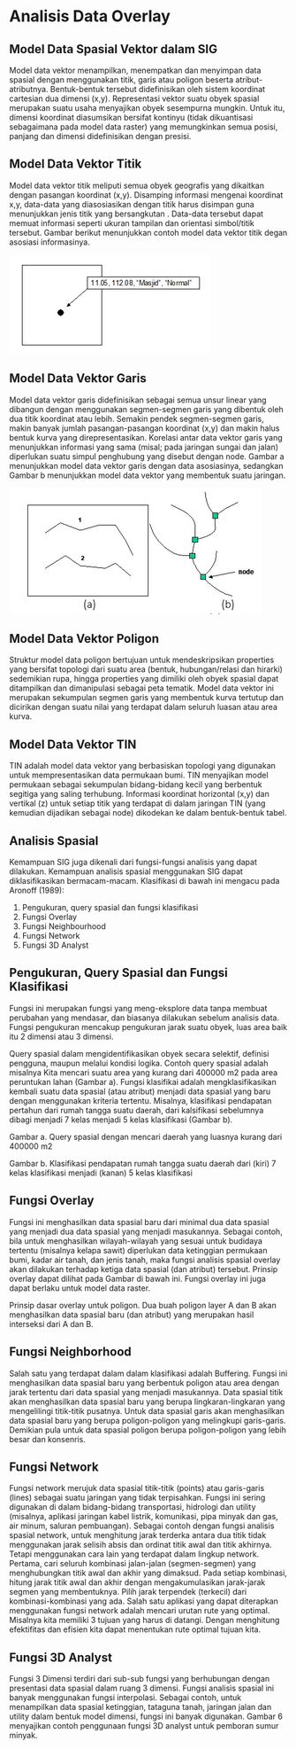 # Analisis Data Overlay

## Model Data Spasial Vektor dalam SIG

Model data vektor menampilkan, menempatkan dan menyimpan data spasial dengan menggunakan titik, garis atau poligon beserta atribut-atributnya. Bentuk-bentuk tersebut didefinisikan oleh sistem koordinat cartesian dua dimensi \(x,y\). Representasi vektor suatu obyek spasial merupakan suatu usaha menyajikan obyek sesempurna mungkin. Untuk itu, dimensi koordinat diasumsikan bersifat kontinyu \(tidak dikuantisasi sebagaimana pada model data raster\) yang memungkinkan semua posisi, panjang dan dimensi didefinisikan dengan presisi.

## Model Data Vektor Titik

Model data vektor titik meliputi semua obyek geografis yang dikaitkan dengan pasangan koordinat \(x,y\). Disamping informasi mengenai koordinat x,y, data-data yang diasosiasikan dengan titik harus disimpan guna menunjukkan jenis titik yang bersangkutan . Data-data tersebut dapat memuat informasi seperti ukuran tampilan dan orientasi simbol/titik tersebut. Gambar berikut menunjukkan contoh model data vektor titik degan asosiasi informasinya.

![](../.gitbook/assets/data-vektor.jpg)

## Model Data Vektor Garis

Model data vektor garis didefinisikan sebagai semua unsur linear yang dibangun dengan menggunakan segmen-segmen garis yang dibentuk oleh dua titik koordinat atau lebih. Semakin pendek segmen-segmen garis, makin banyak jumlah pasangan-pasangan koordinat \(x,y\) dan makin halus bentuk kurva yang direpresentasikan. Korelasi antar data vektor garis yang menunjukkan informasi yang sama \(misal; pada jaringan sungai dan jalan\) diperlukan suatu simpul penghubung yang disebut dengan node. Gambar a menunjukkan model data vektor garis dengan data asosiasinya, sedangkan Gambar b menunjukkan model data vektor yang membentuk suatu jaringan.

![Model data vektor garis dengan data asosiasinya \(a\), model data vektor yang membentuk suatu jaringan \(b\)](../.gitbook/assets/model-data-vektor-garis.jpg)

## Model Data Vektor Poligon

Struktur model data poligon bertujuan untuk mendeskripsikan properties yang bersifat topologi dari suatu area \(bentuk, hubungan/relasi dan hirarki\) sedemikian rupa, hingga properties yang dimiliki oleh obyek spasial dapat ditampilkan dan dimanipulasi sebagai peta tematik. Model data vektor ini merupakan sekumpulan segmen garis yang membentuk kurva tertutup dan dicirikan dengan suatu nilai yang terdapat dalam seluruh luasan atau area kurva.

## Model Data Vektor TIN

TIN adalah model data vektor yang berbasiskan topologi yang digunakan untuk mempresentasikan data permukaan bumi. TIN menyajikan model permukaan sebagai sekumpulan bidang-bidang kecil yang berbentuk segitiga yang saling terhubung. Informasi koordinat horizontal \(x,y\) dan vertikal \(z\) untuk setiap titik yang terdapat di dalam jaringan TIN \(yang kemudian dijadikan sebagai node\) dikodekan ke dalam bentuk-bentuk tabel.

## Analisis Spasial

Kemampuan SIG juga dikenali dari fungsi-fungsi analisis yang dapat dilakukan. Kemampuan analisis spasial menggunakan SIG dapat diklasifikasikan bermacam-macam. Klasifikasi di bawah ini mengacu pada Aronoff \(1989\):

1. Pengukuran, query spasial dan fungsi klasifikasi 
2. Fungsi Overlay 
3. Fungsi Neighbourhood 
4. Fungsi Network
5. Fungsi 3D Analyst

## Pengukuran, Query Spasial dan Fungsi Klasifikasi

Fungsi ini merupakan fungsi yang meng-eksplore data tanpa membuat perubahan yang mendasar, dan biasanya dilakukan sebelum analisis data. Fungsi pengukuran mencakup pengukuran jarak suatu obyek, luas area baik itu 2 dimensi atau 3 dimensi.

  
Query spasial dalam mengidentifikasikan obyek secara selektif, definisi pengguna, maupun melalui kondisi logika. Contoh query spasial adalah misalnya Kita mencari suatu area yang kurang dari 400000 m2 pada area peruntukan lahan \(Gambar a\). Fungsi klasifikai adalah mengklasifikasikan kembali suatu data spasial \(atau atribut\) menjadi data spasial yang baru dengan menggunakan kriteria tertentu. Misalnya, klasifikasi pendapatan pertahun dari rumah tangga suatu daerah, dari kalsifikasi sebelumnya dibagi menjadi 7 kelas menjadi 5 kelas klasifikasi \(Gambar b\).

Gambar a. Query spasial dengan mencari daerah yang luasnya kurang dari 400000 m2

Gambar b. Klasifikasi pendapatan rumah tangga suatu daerah dari \(kiri\) 7 kelas klasifikasi menjadi \(kanan\) 5 kelas klasifikasi 

## Fungsi Overlay

Fungsi ini menghasilkan data spasial baru dari minimal dua data spasial yang menjadi dua data spasial yang menjadi masukannya. Sebagai contoh, bila untuk menghasilkan wilayah-wilayah yang sesuai untuk budidaya tertentu \(misalnya kelapa sawit\) diperlukan data ketinggian permukaan bumi, kadar air tanah, dan jenis tanah, maka fungsi analisis spasial overlay akan dilakukan terhadap ketiga data spasial \(dan atribut\) tersebut. Prinsip overlay dapat dilihat pada Gambar di bawah ini. Fungsi overlay ini juga dapat berlaku untuk model data raster.

Prinsip dasar overlay untuk poligon. Dua buah poligon layer A dan B akan menghasilkan data spasial baru \(dan atribut\) yang merupakan hasil interseksi dari A dan B.

## Fungsi Neighborhood

Salah satu yang terdapat dalam dalam klasifikasi adalah Buffering. Fungsi ini menghasilkan data spasial baru yang berbentuk poligon atau area dengan jarak tertentu dari data spasial yang menjadi masukannya. Data spasial titik akan menghasilkan data spasial baru yang berupa lingkaran-lingkaran yang mengelilingi titik-titik pusatnya. Untuk data spasial garis akan menghasilkan data spasial baru yang berupa poligon-poligon yang melingkupi garis-garis. Demikian pula untuk data spasial poligon berupa poligon-poligon yang lebih besar dan konsenris.

## Fungsi Network

Fungsi network merujuk data spasial titik-titik \(points\) atau garis-garis \(lines\) sebagai suatu jaringan yang tidak terpisahkan. Fungsi ini sering digunakan di dalam bidang-bidang transportasi, hidrologi dan utility \(misalnya, aplikasi jaringan kabel listrik, komunikasi, pipa minyak dan gas, air minum, saluran pembuangan\). Sebagai contoh dengan fungsi analisis spasial network, untuk menghitung jarak terderka antara dua titik tidak menggunakan jarak selisih absis dan ordinat titik awal dan titik akhirnya. Tetapi menggunakan cara lain yang terdapat dalam lingkup network. Pertama, cari seluruh kombinasi jalan-jalan \(segmen-segmen\) yang menghubungkan titik awal dan akhir yang dimaksud. Pada setiap kombinasi, hitung jarak titik awal dan akhir dengan mengakumulasikan jarak-jarak segmen yang membentuknya. Pilih jarak terpendek \(terkecil\) dari kombinasi-kombinasi yang ada. Salah satu aplikasi yang dapat diterapkan menggunakan fungsi network adalah mencari urutan rute yang optimal. Misalnya kita memiliki 3 tujuan yang harus di datangi. Dengan menghitung efektifitas dan efisien kita dapat menentukan rute optimal tujuan kita.

## Fungsi 3D Analyst

Fungsi 3 Dimensi terdiri dari sub-sub fungsi yang berhubungan dengan presentasi data spasial dalam ruang 3 dimensi. Fungsi analisis spasial ini banyak menggunakan fungsi interpolasi. Sebagai contoh, untuk menampilkan data spasial ketinggian, tataguna tanah, jaringan jalan dan utility dalam bentuk model  dimensi, fungsi ini banyak digunakan.  Gambar 6 menyajikan contoh penggunaan fungsi 3D analyst untuk pemboran sumur minyak.




